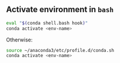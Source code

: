 

## Activate environment in `bash`

```bash
eval "$(conda shell.bash hook)"
conda activate <env-name>
```

Otherwise:
```bash
source ~/anaconda3/etc/profile.d/conda.sh
conda activate <env-name>
```